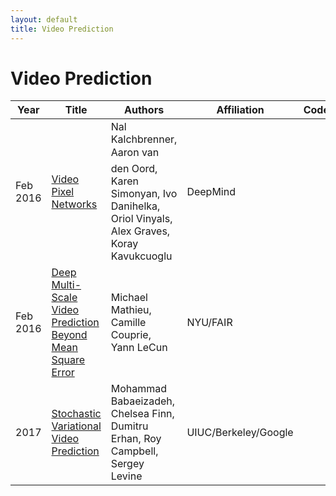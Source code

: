 ```yaml
---
layout: default
title: Video Prediction
---
```


# Video Prediction

| Year | Title | Authors | Affiliation | Code | Other |
| --- | --- | --- | --- | --- | --- |
| Feb 2016 | [Video Pixel Networks](papers/video_pixel_networks.pdf "We propose a probabilistic video model, the Video Pixel Network (VPN), that estimates the discrete joint distribution of the raw pixel values in a video. The model and the neural architecture reflect the time, space and color structure of video tensors and encode it as a four-dimensional dependency chain. The VPN approaches the best possible performance on the Moving MNIST benchmark, a leap over the previous state of the art, and the generated videos show only minor deviations from the ground truth. The VPN also produces detailed samples on the action-conditional Robotic Pushing benchmark and generalizes to the motion of novel objects.") | Nal Kalchbrenner, Aaron van den Oord, Karen Simonyan, Ivo Danihelka, Oriol Vinyals, Alex Graves, Koray Kavukcuoglu | DeepMind | | |
| Feb 2016 | [Deep Multi-Scale Video Prediction Beyond Mean Square Error](papers/video_prediction_beyond_mse.pdf "Learning to predict future images from a video sequence involves the construction of an internal representation that models the image evolution accurately, and therefore, to some degree, its content and dynamics. This is why pixel-space video prediction may be viewed as a promising avenue for unsupervised feature learning. In addition, while optical flow has been a very studied problem in computer vision for a long time, future frame prediction is rarely approached. Still, many vision applications could benefit from the knowledge of the next frames of videos, that does not require the complexity of tracking every pixel trajectory. In this work, we train a convolutional network to generate future frames given an input sequence. To deal with the inherently blurry predictions obtained from the standard Mean Squared Error (MSE) loss function, we propose three different and complementary feature learning strategies: a multi-scale architecture, an adversarial training method, and an image gradient difference loss function. We compare our predictions to different published results based on recurrent neural networks on the UCF101 dataset.") | Michael Mathieu, Camille Couprie, Yann LeCun | NYU/FAIR | | |
| 2017 | [Stochastic Variational Video Prediction](papers/stochastic_variational_levine.pdf "Predicting the future in real-world settings, particularly from raw sensory observations such as images, is exceptionally challenging. Real-world events can be stochastic and unpredictable, and the high dimensionality and complexity of natural images require the predictive model to build an intricate understanding of the natural world. Many existing methods tackle this problem by making simplifying assumptions about the environment. One common assumption is that the outcome is deterministic and there is only one plausible future. This can lead to low-quality predictions in real-world settings with stochastic dynamics. In this paper, we develop a stochastic variational video prediction (SV2P) method that predicts a different possible future for each sample of its latent variables. To the best of our knowledge, our model is the first to provide effective stochastic multi-frame prediction for real-world videos. We demonstrate the capability of the proposed method in predicting detailed future frames of videos on multiple real-world datasets, both action-free and action-conditioned. We find that our proposed method produces substantially improved video predictions when compared to the same model without stochasticity, and to other stochastic video prediction methods. Our SV2P implementation will be open sourced upon publication.") | Mohammad Babaeizadeh, Chelsea Finn, Dumitru Erhan, Roy Campbell, Sergey Levine | UIUC/Berkeley/Google | | | 
